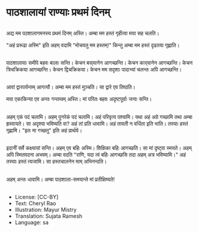 # पाठशालायां राण्याः प्रथमं दिनम्

##
अद्य मम पठशालागमनस्य प्रथमं दिनम् अस्ति। अम्बा मम हस्तं गृहीत्वा मया सह चलति।

"अहं प्ररूढा अस्मि" इति अहम् वदामि "मोचयतु मम हस्तम्!" किन्तु अम्बा मम हस्तं दृढतया गृह्णाति।

##
पाठशालायाः समीपे बहवः बालाः सन्ति। केचन बस्‌यानेन आगच्छन्ति। केचन कार्‌यानेन आगच्छन्ति। केचन त्रिचक्रिकया आगच्छन्ति। केचन द्विचक्रिकया। केचन मम सदृशाः पादाभ्यां चलन्तः अपि आगच्छन्ति।

##
आवां द्वारपर्यन्तम् आगत्यौ। अम्बा मम हस्तं मुञ्चति। सा द्वारे एव तिष्ठति।

मया एकाकिन्या एव अन्तः गन्तव्यम् अस्ति। मां परितः बहवः अदृष्टपूर्वाः जनाः सन्ति।

##
अहम् एकं पदं चलामि। अहम् पुनरेकं पदं चलामि। अहं परिवृत्य पश्यामि। यथा अहं अग्रे गच्छामि तथा अम्बा ह्रस्वायते। सा अदृश्या भविष्यति वा? अहं तां प्रति धावामि। अहं तावती न वर्धिता इति भाति। तस्याः हस्तं गृह्णामि। "इतः मा गच्छतु" इति अहं प्रार्थये।

##
इदानीं सर्वे कक्ष्यायां सन्ति। अहम् एव बहिः अस्मि। शिक्षिका बहिः आगच्छति। सा मां दृष्ट्वा स्मयते। अहम् अपि स्मितवदना अभवम्। अम्बा वदति "राणि, यदा त्वं बहिः आगच्छसि तदा अहम् अत्र भविष्यामि।" अहं तस्याः हस्तं त्यजामि। सा हस्तचालनेन माम् अभिनन्दति।

##
अहम् अन्तः धावामि। अम्बा पाठशाला-समयान्ते मां प्रतीक्षिष्यते!

##
* License: [CC-BY]
* Text: Cheryl Rao
* Illustration: Mayur Mistry
* Translation: Sujata Ramesh
* Language: sa
